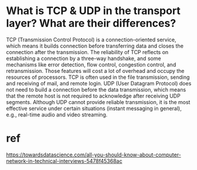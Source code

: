 # What is TCP & UDP in the transport layer? What are their differences?
TCP (Transmission Control Protocol) is a connection-oriented service, which means it builds connection before transferring data and closes the connection after the transmission.
The reliability of TCP reflects on establishing a connection by a three-way handshake, and some mechanisms like error detection, flow control, congestion control, and retransmission. Those features will cost a lot of overhead and occupy the resources of processors.
TCP is often used in the file transmission, sending and receiving of mail, and remote login.
UDP (User Datagram Protocol) does not need to build a connection before the data transmission, which means that the remote host is not required to acknowledge after receiving UDP segments.
Although UDP cannot provide reliable transmission, it is the most effective service under certain situations (instant messaging in general), e.g., real-time audio and video streaming.

# ref
https://towardsdatascience.com/all-you-should-know-about-computer-network-in-technical-interviews-5478f45368ac
